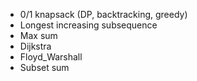 - 0/1 knapsack (DP, backtracking, greedy)
- Longest increasing subsequence
- Max sum
- Dijkstra
- Floyd_Warshall
- Subset sum
